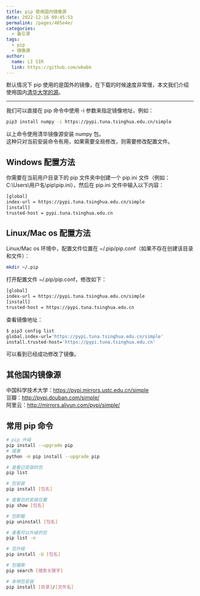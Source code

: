```yaml
---
title: pip 使用国内镜像源
date: 2022-12-16 09:45:53
permalink: /pages/405e4e/
categories: 
  - 备忘录
tags: 
  - pip
  - 镜像源
author: 
  name: LI SIR
  link: https://github.com/wkwbk
---
```

默认情况下 pip 使用的是国外的镜像，在下载的时候速度非常慢，本文我们介绍使用国内[清华大学的源](https://pypi.tuna.tsinghua.edu.cn/simple)。

<!-- more -->

---

我们可以直接在 pip 命令中使用 -i 参数来指定镜像地址，例如：

```bash
pip3 install numpy -i https://pypi.tuna.tsinghua.edu.cn/simple
```

以上命令使用清华镜像源安装 numpy 包。  
这种只对当前安装命令有用，如果需要全局修改，则需要修改配置文件。

## Windows 配置方法

你需要在当前用户目录下的 pip 文件夹中创建一个 pip.ini 文件（例如：C:\Users\用户名\pip\pip.ini），然后在 pip.ini 文件中输入以下内容：

```bash
[global]
index-url = https://pypi.tuna.tsinghua.edu.cn/simple
[install]
trusted-host = pypi.tuna.tsinghua.edu.cn
```

## Linux/Mac os 配置方法

Linux/Mac os 环境中，配置文件位置在 ~/.pip/pip.conf（如果不存在创建该目录和文件）：

```bash
mkdir ~/.pip
```

打开配置文件 ~/.pip/pip.conf，修改如下：

```bash
[global]
index-url = https://pypi.tuna.tsinghua.edu.cn/simple
[install]
trusted-host = https://pypi.tuna.tsinghua.edu.cn
```

查看镜像地址：

```bash
$ pip3 config list   
global.index-url='https://pypi.tuna.tsinghua.edu.cn/simple'
install.trusted-host='https://pypi.tuna.tsinghua.edu.cn'
```

可以看到已经成功修改了镜像。

## 其他国内镜像源

中国科学技术大学：<https://pypi.mirrors.ustc.edu.cn/simple>  
豆瓣：<http://pypi.douban.com/simple/>  
阿里云：<http://mirrors.aliyun.com/pypi/simple/>  

## 常用 pip 命令

```bash
# pip 升级
pip install --upgrade pip
# 或者
python -m pip install --upgrade pip

# 查看已安装的包
pip list

# 包安装
pip install [包名]

# 查看包的安装位置
pip show [包名]

# 包卸载
pip uninstall [包名]

# 查看可以升级的包
pip list -o

# 包升级
pip install -U [包名]

# 包搜索
pip search [搜索关键字]

# 本地包安装
pip install [目录]/[文件名]
```
